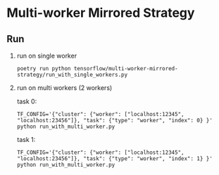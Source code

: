 # Multi-worker Mirrored Strategy

## Run

1. run on single worker
    ```
    poetry run python tensorflow/multi-worker-mirrored-strategy/run_with_single_workers.py
    ```
1. run on multi workers (2 workers)

    task 0:
    ```
    TF_CONFIG='{"cluster": {"worker": ["localhost:12345", "localhost:23456"]}, "task": {"type": "worker", "index": 0} }' python run_with_multi_worker.py
    ```

    task 1:
    ```
    TF_CONFIG='{"cluster": {"worker": ["localhost:12345", "localhost:23456"]}, "task": {"type": "worker", "index": 1} }' python run_with_multi_worker.py
    ```
